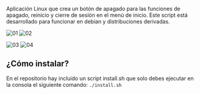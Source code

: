 Aplicación Linux que crea un botón de apagado para las funciones de apagado, reinicio y cierre de sesión en el menú de inicio.
Este script está desarrollado para funcionar en debian y distribuciones derivadas.

![01](https://github.com/user-attachments/assets/0e47922d-a3b9-4d29-9a72-731b3df8a884)
![02](https://github.com/user-attachments/assets/71344e32-758f-4932-93b6-8d3227468816)

![03](https://github.com/user-attachments/assets/af620d02-e04b-4874-ae9f-9d092b8d6757)
![04](https://github.com/user-attachments/assets/3cb2acd3-e1a6-4aa4-a844-a00a9af06bdc)

## ¿Cómo instalar?
En el repositorio hay incluido un script install.sh que solo debes ejecutar en la consola el siguiente comando:
```./install.sh```
